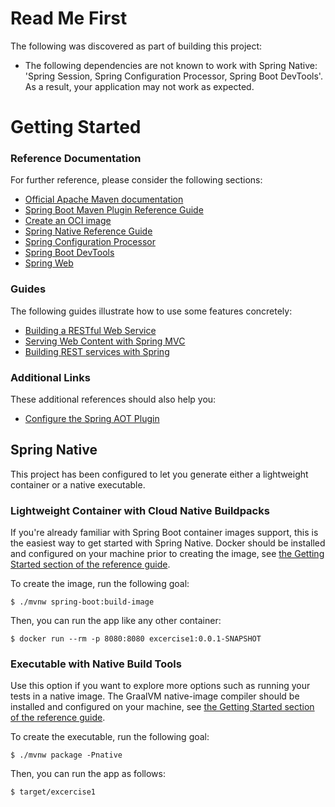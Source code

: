# Read Me First
The following was discovered as part of building this project:

* The following dependencies are not known to work with Spring Native: 'Spring Session, Spring Configuration Processor, Spring Boot DevTools'. As a result, your application may not work as expected.

# Getting Started

### Reference Documentation
For further reference, please consider the following sections:

* [Official Apache Maven documentation](https://maven.apache.org/guides/index.html)
* [Spring Boot Maven Plugin Reference Guide](https://docs.spring.io/spring-boot/docs/2.5.3/maven-plugin/reference/html/)
* [Create an OCI image](https://docs.spring.io/spring-boot/docs/2.5.3/maven-plugin/reference/html/#build-image)
* [Spring Native Reference Guide](https://docs.spring.io/spring-native/docs/current/reference/htmlsingle/)
* [Spring Configuration Processor](https://docs.spring.io/spring-boot/docs/2.5.3/reference/htmlsingle/#configuration-metadata-annotation-processor)
* [Spring Boot DevTools](https://docs.spring.io/spring-boot/docs/2.5.3/reference/htmlsingle/#using-boot-devtools)
* [Spring Web](https://docs.spring.io/spring-boot/docs/2.5.3/reference/htmlsingle/#boot-features-developing-web-applications)

### Guides
The following guides illustrate how to use some features concretely:

* [Building a RESTful Web Service](https://spring.io/guides/gs/rest-service/)
* [Serving Web Content with Spring MVC](https://spring.io/guides/gs/serving-web-content/)
* [Building REST services with Spring](https://spring.io/guides/tutorials/bookmarks/)

### Additional Links
These additional references should also help you:

* [Configure the Spring AOT Plugin](https://docs.spring.io/spring-native/docs/0.10.2/reference/htmlsingle/#spring-aot-maven)

## Spring Native

This project has been configured to let you generate either a lightweight container or a native executable.

### Lightweight Container with Cloud Native Buildpacks
If you're already familiar with Spring Boot container images support, this is the easiest way to get started with Spring Native.
Docker should be installed and configured on your machine prior to creating the image, see [the Getting Started section of the reference guide](https://docs.spring.io/spring-native/docs/0.10.2/reference/htmlsingle/#getting-started-buildpacks).

To create the image, run the following goal:

```
$ ./mvnw spring-boot:build-image
```

Then, you can run the app like any other container:

```
$ docker run --rm -p 8080:8080 excercise1:0.0.1-SNAPSHOT
```

### Executable with Native Build Tools
Use this option if you want to explore more options such as running your tests in a native image.
The GraalVM native-image compiler should be installed and configured on your machine, see [the Getting Started section of the reference guide](https://docs.spring.io/spring-native/docs/0.10.2/reference/htmlsingle/#getting-started-native-build-tools).

To create the executable, run the following goal:

```
$ ./mvnw package -Pnative
```

Then, you can run the app as follows:
```
$ target/excercise1
```
